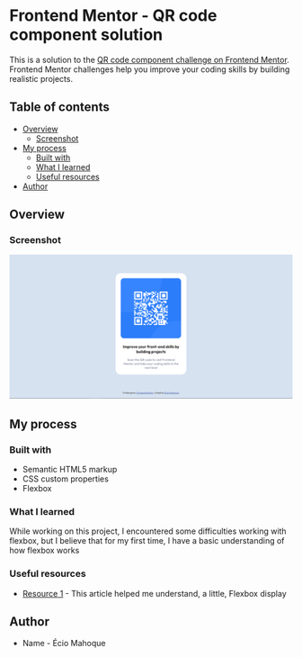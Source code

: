 # Frontend Mentor - QR code component solution

This is a solution to the [QR code component challenge on Frontend Mentor](https://www.frontendmentor.io/challenges/qr-code-component-iux_sIO_H). Frontend Mentor challenges help you improve your coding skills by building realistic projects. 

## Table of contents

- [Overview](#overview)
  - [Screenshot](#screenshot)
- [My process](#my-process)
  - [Built with](#built-with)
  - [What I learned](#what-i-learned)
  - [Useful resources](#useful-resources)
- [Author](#author)

## Overview

### Screenshot

![](./images/screenshot.jpg)


## My process

### Built with

- Semantic HTML5 markup
- CSS custom properties
- Flexbox

### What I learned

While working on this project, I encountered some difficulties working with flexbox, but I believe that for my first time, I have a basic understanding of how flexbox works


### Useful resources

- [Resource 1](https://css-tricks.com/snippets/css/a-guide-to-flexbox/) - This article helped me understand, a little, Flexbox display


## Author

- Name - Écio Mahoque

